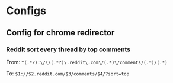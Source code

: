 # Configs

## Config for chrome redirector

### Reddit sort every thread by top comments
From: ``
^(.*?):\/\/(.*?)\.reddit\.com\/(.*)\/comments/(.*)/(.*)
``

To: ``
$1://$2.reddit.com/$3/comments/$4/?sort=top
``
